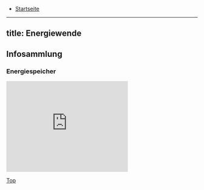* <a href="https://rainerlueers.github.io/sophies-yard-chronicle/">Startseite</a>

---
title: Energiewende
---  

## Infosammlung

### Energiespeicher
<iframe 
width="320" height="240" 
src="https://www.youtube.com/embed/ReXgSAs65QA" 
title="Voll geladen: neue Speicher für die Energiewende – Leschs Kosmos [Ganze TV-Folge] | Harald Lesch" 
frameborder="0" 
allow="accelerometer; autoplay; clipboard-write; encrypted-media; gyroscope; picture-in-picture" 
allowfullscreen>
</iframe>

<a href="#">Top</a> 














